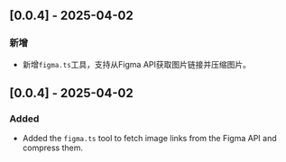 ## [0.0.4] - 2025-04-02
### 新增
- 新增`figma.ts`工具，支持从Figma API获取图片链接并压缩图片。

## [0.0.4] - 2025-04-02
### Added
- Added the `figma.ts` tool to fetch image links from the Figma API and compress them.
